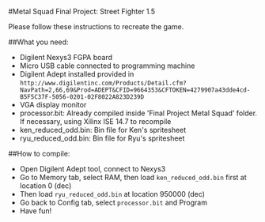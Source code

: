 #Metal Squad Final Project: Street Fighter 1.5

Please follow these instructions to recreate the game.

##What you need:
- Digilent Nexys3 FGPA board
- Micro USB cable connected to programming machine
- Digilent Adept installed provided in `http://www.digilentinc.com/Products/Detail.cfm?NavPath=2,66,69&Prod=ADEPT&CFID=9664353&CFTOKEN=4279907a43dde4cd-B5F5C37F-5056-0201-02F8022A823D239D`
- VGA display monitor
- processor.bit: Already compiled inside 'Final Project Metal Squad' folder. If necessary, using Xilinx ISE 14.7 to recompile
- ken_reduced_odd.bin: Bin file for Ken's spritesheet
- ryu_reduced_odd.bin: Bin file for Ryu's spritesheet

##How to compile:
- Open Digilent Adept tool, connect to Nexys3
- Go to Memory tab, select RAM, then load `ken_reduced_odd.bin` first at location 0 (dec)
- Then load `ryu_reduced_odd.bin` at location 950000 (dec)
- Go back to Config tab, select `processor.bit` and Program
- Have fun!